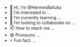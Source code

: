 - 👋 Hi, I’m @HermesBafuka
- 👀 I’m interested in ...
- 🌱 I’m currently learning ...
- 💞️ I’m looking to collaborate on ...
- 📫 How to reach me ...
- 😄 Pronouns: ...
- ⚡ Fun fact: ...

<!---
HermesBafuka/HermesBafuka is a ✨ special ✨ repository because its `README.md` (this file) appears on your GitHub profile.
You can click the Preview link to take a look at your changes.
--->
